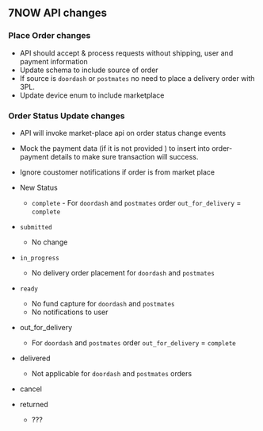 ## 7NOW API changes

### Place Order changes
- API should accept & process requests without shipping, user and payment information
- Update schema to include source of order
- If source is `doordash` or `postmates` no need to place a delivery order with 3PL.
- Update device enum to include marketplace

### Order Status Update changes
- API will invoke market-place api on order status change events
- Mock the payment data (if it is not provided ) to insert into order-payment details to make sure transaction  will success.
- Ignore coustomer notifications if order is from market place

 - New Status
   - `complete` - For `doordash` and `postmates` order `out_for_delivery` = `complete`

 - `submitted`
   - No change
 - `in_progress`
   - No delivery order placement for `doordash` and `postmates`
 - `ready`
   - No fund capture for `doordash` and `postmates`
   - No notifications to user
 - out_for_delivery
   - For `doordash` and `postmates` order `out_for_delivery` = `complete`
 - delivered
   - Not applicable for `doordash` and `postmates` orders
 - cancel
 - returned
   - ???


